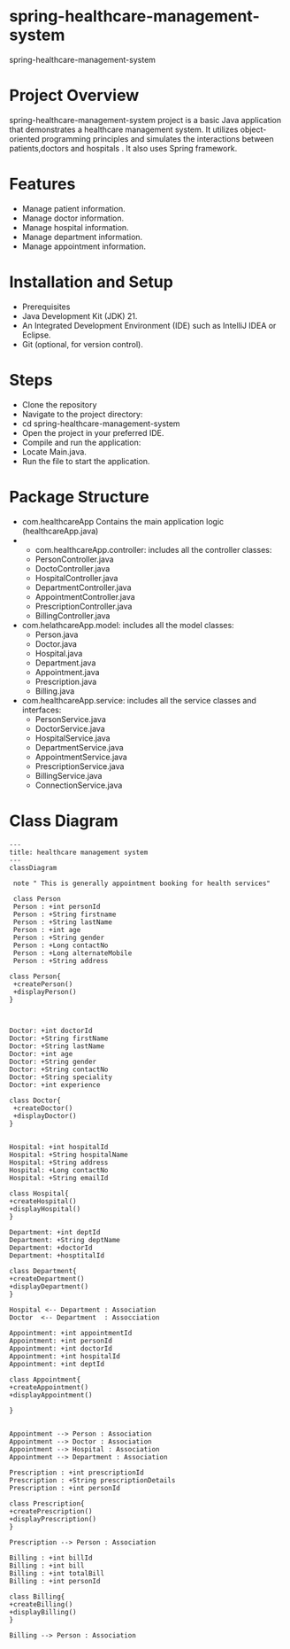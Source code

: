 
# spring-healthcare-management-system
spring-healthcare-management-system

# Project Overview  
spring-healthcare-management-system project is a basic Java application that demonstrates a healthcare management system. It utilizes object-oriented programming principles and simulates the interactions between patients,doctors and hospitals . It also uses Spring framework.

# Features   
* Manage patient information.
* Manage doctor information.
* Manage hospital information.
* Manage department information.
* Manage appointment information.

# Installation and Setup  
* Prerequisites
* Java Development Kit (JDK) 21.
* An Integrated Development Environment (IDE) such as IntelliJ IDEA or Eclipse.
* Git (optional, for version control).

# Steps
* Clone the repository
* Navigate to the project directory:
* cd spring-healthcare-management-system
* Open the project in your preferred IDE.
* Compile and run the application:
* Locate Main.java.
* Run the file to start the application.

# Package Structure
* com.healthcareApp Contains the main application logic (healthcareApp.java)
* * com.healthcareApp.controller: includes all the controller classes:
  * PersonController.java
  * DoctoController.java
  * HospitalController.java
  * DepartmentController.java
  * AppointmentController.java
  * PrescriptionController.java
  * BillingController.java
* com.helathcareApp.model: includes all the model classes:
  * Person.java
  * Doctor.java
  * Hospital.java
  * Department.java
  * Appointment.java
  * Prescription.java
  * Billing.java
* com.healthcareApp.service: includes all the service classes and interfaces:
   * PersonService.java
   * DoctorService.java
   * HospitalService.java
   * DepartmentService.java
   * AppointmentService.java
   * PrescriptionService.java
   * BillingService.java
   * ConnectionService.java
     
 # Class Diagram
```mermaid
---
title: healthcare management system
---
classDiagram

 note " This is generally appointment booking for health services"

 class Person
 Person : +int personId
 Person : +String firstname
 Person : +String lastName
 Person : +int age
 Person : +String gender
 Person : +Long contactNo
 Person : +Long alternateMobile
 Person : +String address

class Person{
 +createPerson()
 +displayPerson()
}

 

Doctor: +int doctorId
Doctor: +String firstName
Doctor: +String lastName
Doctor: +int age
Doctor: +String gender
Doctor: +String contactNo
Doctor: +String speciality
Doctor: +int experience

class Doctor{
 +createDoctor()
 +displayDoctor()
}


Hospital: +int hospitalId
Hospital: +String hospitalName
Hospital: +String address
Hospital: +Long contactNo
Hospital: +String emailId

class Hospital{
+createHospital()
+displayHospital()
}

Department: +int deptId
Department: +String deptName
Department: +doctorId
Department: +hosptitalId

class Department{
+createDepartment()
+displayDepartment()
}

Hospital <-- Department : Association
Doctor  <-- Department  : Assocciation

Appointment: +int appointmentId
Appointment: +int personId
Appointment: +int doctorId
Appointment: +int hospitalId
Appointment: +int deptId

class Appointment{
+createAppointment()
+displayAppointment()

}


Appointment --> Person : Association
Appointment --> Doctor : Association
Appointment --> Hospital : Association
Appointment --> Department : Association

Prescription : +int prescriptionId
Prescription : +String prescriptionDetails
Prescription : +int personId

class Prescription{
+createPrescription()
+displayPrescription()
}

Prescription --> Person : Association

Billing : +int billId
Billing : +int bill
Billing : +int totalBill
Billing : +int personId

class Billing{
+createBilling()
+displayBilling()
}

Billing --> Person : Association

```


